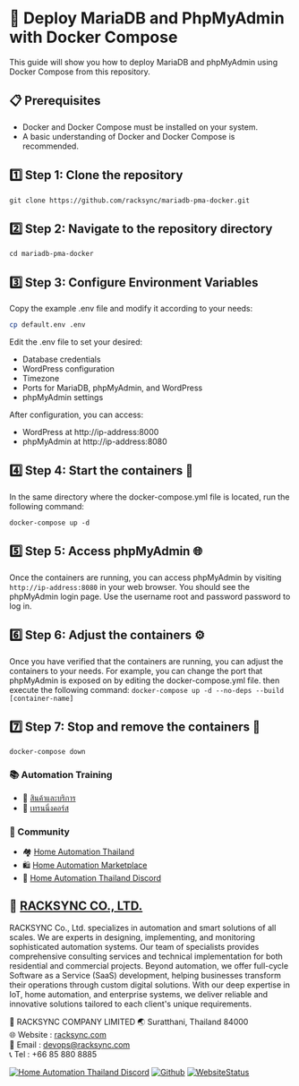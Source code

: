# 🐳 Deploy MariaDB and PhpMyAdmin with Docker Compose

This guide will show you how to deploy MariaDB and phpMyAdmin using Docker Compose from this repository.

## 📋 Prerequisites
- Docker and Docker Compose must be installed on your system.
- A basic understanding of Docker and Docker Compose is recommended.

## 1️⃣ Step 1: Clone the repository
```
git clone https://github.com/racksync/mariadb-pma-docker.git
```

## 2️⃣ Step 2: Navigate to the repository directory
```
cd mariadb-pma-docker
```

## 3️⃣ Step 3: Configure Environment Variables
Copy the example .env file and modify it according to your needs:
```bash
cp default.env .env
```
Edit the .env file to set your desired:
- Database credentials
- WordPress configuration
- Timezone
- Ports for MariaDB, phpMyAdmin, and WordPress
- phpMyAdmin settings

After configuration, you can access:
- WordPress at http://ip-address:8000
- phpMyAdmin at http://ip-address:8080

## 4️⃣ Step 4: Start the containers 🚀
In the same directory where the docker-compose.yml file is located, run the following command:
```
docker-compose up -d
```

## 5️⃣ Step 5: Access phpMyAdmin 🌐
Once the containers are running, you can access phpMyAdmin by visiting ```http://ip-address:8080``` in your web browser. You should see the phpMyAdmin login page. Use the username root and password password to log in.

## 6️⃣ Step 6: Adjust the containers ⚙️
Once you have verified that the containers are running, you can adjust the containers to your needs. For example, you can change the port that phpMyAdmin is exposed on by editing the docker-compose.yml file. then execute the following command:
```docker-compose up -d --no-deps --build [container-name]```

## 7️⃣ Step 7: Stop and remove the containers 🛑
```docker-compose down```

### 📚 Automation Training

- 🛒 [สินค้าและบริการ](http://racksync.com)
- 📖 [เทรนนิ่งคอร์ส](https://facebook.com/racksync)

### 👥 Community

- 🏘️ [Home Automation Thailand](https://www.facebook.com/groups/hathailand)
- 🛍️ [Home Automation Marketplace](https://www.facebook.com/groups/hatmarketplace)
- 💬 [Home Automation Thailand Discord](https://discord.gg/Wc5CwnWkp4) 

## 🏢 [RACKSYNC CO., LTD.](https://racksync.com)

RACKSYNC Co., Ltd. specializes in automation and smart solutions of all scales. We are experts in designing, implementing, and monitoring sophisticated automation systems. Our team of specialists provides comprehensive consulting services and technical implementation for both residential and commercial projects. Beyond automation, we offer full-cycle Software as a Service (SaaS) development, helping businesses transform their operations through custom digital solutions. With our deep expertise in IoT, home automation, and enterprise systems, we deliver reliable and innovative solutions tailored to each client's unique requirements.

📍 RACKSYNC COMPANY LIMITED 
🌏 Suratthani, Thailand 84000  
🌐 Website : [racksync.com](https://racksync.com)  
📧 Email : devops@racksync.com  
📞 Tel : +66 85 880 8885  

[![Home Automation Thailand Discord](https://img.shields.io/discord/986181205504438345?style=for-the-badge)](https://discord.gg/Wc5CwnWkp4) [![Github](https://img.shields.io/github/followers/racksync?style=for-the-badge)](https://github.com/racksync) 
[![WebsiteStatus](https://img.shields.io/website?down_color=grey&down_message=Offline&style=for-the-badge&up_color=green&up_message=Online&url=https%3A%2F%2Fracksync.com)](https://racksync.com)



